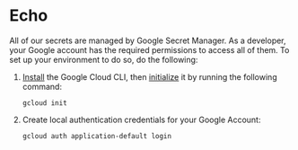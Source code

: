# Echo

All of our secrets are managed by Google Secret Manager. As a developer, your Google account has the required
permissions to access all of them. To set up your environment to do so, do the following:

1. [Install](https://cloud.google.com/sdk/docs/install) the Google Cloud CLI,
   then [initialize](https://cloud.google.com/sdk/docs/initializing) it by running the
   following command:
    ````
    gcloud init
    ````
2. Create local authentication credentials for your Google Account:
    ````
    gcloud auth application-default login
    ````
